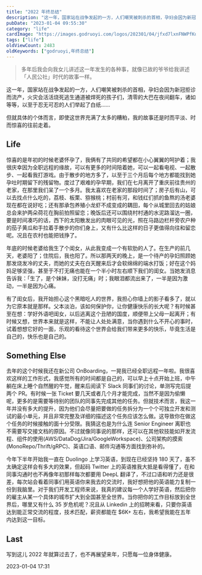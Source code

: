 ```yaml
---
title: "2022 年终总结"
description: "这一年，国家站在战争发起的一方，人们嘲笑被刺杀的首相，孕妇会因为新冠拒诊而流产，火灾会活活烧死逃生通道被焊死的孩子们，清零的大巴在夜间翻车，诸如等等，以至于忍无可忍的人们举起了白纸"
pubDate: "2023-01-04 09:55:30"
category: "life"
cardImage: "https://images.godruoyi.com/logos/202301/04/jfxd7lxnFNWPfKudZ3dewqpczfJxH3CTLWuQBmB3.jpeg"
tags: ["life"]
oldViewCount: 2483
oldKeywords: ["godruoyi,年终总结"]
---
```


> 多年后我会向我女儿讲述这一年发生的各种事，就像已故的爷爷给我讲述「人民公社」时代的故事一样。

这一年，国家站在战争发起的一方，人们嘲笑被刺杀的首相，孕妇会因为新冠拒诊而流产，火灾会活活烧死逃生通道被焊死的孩子们，清零的大巴在夜间翻车，诸如等等，以至于忍无可忍的人们举起了白纸……

但就具体的个体而言，即使这世界充满了太多的糟粕，我的故事还是时而平淡、时而惊喜的往前走着。

## Life
惊喜的是年初的时候老婆怀孕了，我俩有了共同的希望都在小心翼翼的呵护着；我很庆幸因为全职远程的缘故，可以有更多的时间陪着她，可以一起看电视、一起散步、一起看我打游戏。由于散步的地方多了，以至于三个月后每个地方都能找到她孕吐时期留下的残留物。度过了艰难的孕早期，我们在七月离开了重庆前往贵州的老家，在那里我们呆了一个多月。我太喜欢在老家的那段时间了；房子后有山，可以去找点什么吃的，荔枝、板栗、猕猴桃；村前有河，和钱红们抓的鱼熬的汤老婆现在都在说好吃；还有那承包养殖小龙虾不成变成的耦田，每个从城里回去的姑娘总会来护两朵荷花在胸前拍照留恋；晚饭后还可以围绕村村通的水泥路溜达一圈，要是时间凑巧的话，西下的太阳散发出的肉眼可见的光，照在马路边栏杆旁农户种的茄子黄瓜和手拉着手散步的你们身上，又有什么比这样的日子更值得向往和留恋呢。况且在农村也能把钱挣了。


年底的时候老婆给我生了个闺女，从此我变成一个有软肋的人了。在生产的前几天，老婆阳了；住院后，我也阳了。所以那两天的晚上，是一个待产的孕妇照顾她那发烧发冷的丈夫，而她的丈夫在白天醒来后才会软绵绵的端水打饭；好在这个妈妈足够坚强，甚至于不打无痛也能在一个半小时左右顺下我们的闺女。当她发消息告诉我：「生了，是个妹妹，没打无痛」时；我眼泪都流出来了，一半是因为激动，一半是因为心痛。


有了闺女后，我开始担心这个黑暗吃人的世界，我担心你墙上的影子看多了，就以为它原本就是那样。父本淡泊，该如何保护你，让你健康快乐的长大呢？有时候甚至在想：学好外语吧闺女，以后逃离这个丑陋的国度，顺便带上父母一起离开；有时候又想，世界本来就是这样，不能让人处处满意，当你遇到什么不开心的事时，试着想想它好的一面，乐观的看待这个世界会给我们带来更多的快乐，毕竟生活是自己的，快乐也是自己的。

## Something Else
去年的这个时候我还在新公司 OnBoarding，一晃我已经全职远程一年啦。我很喜欢这样的工作形式，我感觉所有的时间都是自己的，可以早上十点开始上班，中午躺在床上睡个自然醒的午觉，醒来后阅读下 Slack 同事们的讨论，单测写完后提两个 PR。有时候一张 Ticket 要几天或者几个月才能完成，当然不是因为偷懒呢，更多的是需要等待别的团队的同事先完成其他的任务。但就技术而言，我这一年并没有多大的提升，因为他们会尽量把要做的任务拆分为一个个可独立开发和测试的最小单元，并且非常完整及详细的描述这个任务应该怎么做。这导致你在做这个任务的时候接触的面十分受限。我猜这也是为什么连 Senior Engineer 离职也不需要写交接文档的原因。不过就像同事说的那样，还可以在其他软技能如开发流程、组件的使用(AWS/DataDog/Jira/GoogleWorkspace)、公司架构的摸索(MonoRepo/Thrift/gRPC)、英语口语、邮件沟通等方面找到弥补的。


今年下半年开始我一直在 Duolingo 上学习英语，到现在已经坚持 180 天了，虽不太确定这样会有多大的效果，但起码 Twitter 上的英语推我大抵是看得懂了，在和同事沟通时也不再像年初那样每次都要用 DeepL 翻译了，不过口语和听力还是很差，每次站会看着同事们用英语你来我去的交流时，我好想把他的英语能力复制一份到我脑里。对于我们开发工程师来说，我真的建议每一个人学好英语，然后把你的雇主从某一个具体的城市扩大到全国甚至全世界。当你把你的工作目标放到全世界后，哪里又有什么 35 岁危机呢？况且从  Linkedin  上的招聘来看，只要你英语达到能正常交流的程度，技术匹配，薪资都能在 $6K+ 左右，我希望我能在五年内达到这一目标。

## Last
写到这儿 2022 年就算过去了，也不再展望来年，只愿每一位身体健康。

2023-01-04 17:31

